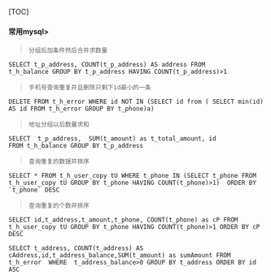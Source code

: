 [TOC]
#### 常用mysql>
>`分组后加条件然后合并求数量`

```mysql
SELECT t_p_address, COUNT(t_p_address) AS address FROM
t_h_balance GROUP BY t_p_address HAVING COUNT(t_p_address)>1
```
>`手机号查询重复并且删除只剩下id最小的一条`

```mysql
DELETE FROM t_h_error WHERE id NOT IN (SELECT id from ( SELECT min(id) AS id FROM t_h_error GROUP BY t_phone)a)
```

>`地址分组以后数量求和`
```mysql
SELECT  t_p_address,  SUM(t_amount) as t_total_amount, id
FROM t_h_balance GROUP BY t_p_address
```
>`查询重复的数据并排序`

```mysql
SELECT * FROM t_h_user_copy tU WHERE t_phone IN (SELECT t_phone FROM t_h_user_copy tU GROUP BY t_phone HAVING COUNT(t_phone)>1)  ORDER BY `t_phone` DESC
```

>`查询重复的个数并排序`

```mysql
SELECT id,t_address,t_amount,t_phone, COUNT(t_phone) as cP FROM t_h_user_copy tU GROUP BY t_phone HAVING COUNT(t_phone)>1 ORDER BY cP DESC
```



```mysql
SELECT t_address, COUNT(t_address) AS cAddress,id,t_address_balance,SUM(t_amount) as sumAmount FROM t_h_error  WHERE  t_address_balance>0 GROUP BY t_address ORDER BY id ASC
```